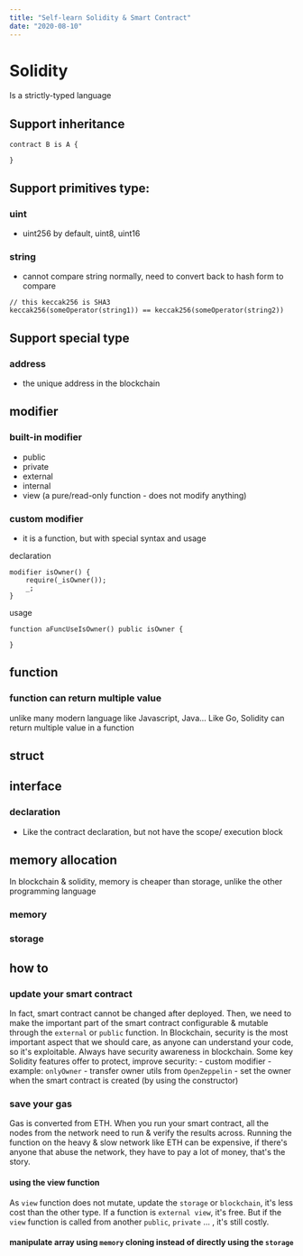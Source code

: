 ```yaml
---
title: "Self-learn Solidity & Smart Contract"
date: "2020-08-10"
---
```


# Solidity 

Is a strictly-typed language

## Support inheritance

```solidity
contract B is A {

}
```
## Support primitives type:

### uint
- uint256 by default, uint8, uint16

### string

- cannot compare string normally, need to convert back to hash form to compare

```solidity
// this keccak256 is SHA3
keccak256(someOperator(string1)) == keccak256(someOperator(string2))
```

## Support special type

### address
- the unique address in the blockchain

## modifier

### built-in modifier

- public
- private
- external
- internal
- view (a pure/read-only function - does not modify anything)



### custom modifier
- it is a function, but with special syntax and usage

declaration
```solidity
modifier isOwner() {
    require(_isOwner());
    _;
}
```

usage
```solidity
function aFuncUseIsOwner() public isOwner {

}
```
## function

### function can return multiple value
unlike many modern language like Javascript, Java... 
Like Go, Solidity can return multiple value in a function

## struct


## interface
### declaration
- Like the contract declaration, but not have the scope/ execution block

## memory allocation

In blockchain & solidity, memory is cheaper than storage, unlike the other programming language

### memory

### storage


## how to 
### update your smart contract
In fact, smart contract cannot be changed after deployed.
Then, we need to make the important part of the smart contract configurable & mutable through the `external` or `public` function.
In Blockchain, security is the most important aspect that we should care, as anyone can understand your code, so it's exploitable. Always have security awareness in blockchain.
Some key Solidity features offer to protect, improve security:
    - custom modifier
        - example: `onlyOwner`
    - transfer owner utils from `OpenZeppelin`
    - set the owner when the smart contract is created (by using the constructor)
### save your gas
Gas is converted from ETH. When you run your smart contract, all the nodes from the network need to run & verify the results across. Running the function on the heavy & slow network like ETH can be expensive, if there's anyone that abuse the network, they have to pay a lot of money, that's the story. 

#### using the view function
As `view` function does not mutate, update the `storage` or `blockchain`, it's less cost than the other type. If a function is `external view`, it's free. But if the `view` function is called from another `public`, `private` ... , it's still costly.

#### manipulate array using `memory` cloning instead of directly using the `storage`

